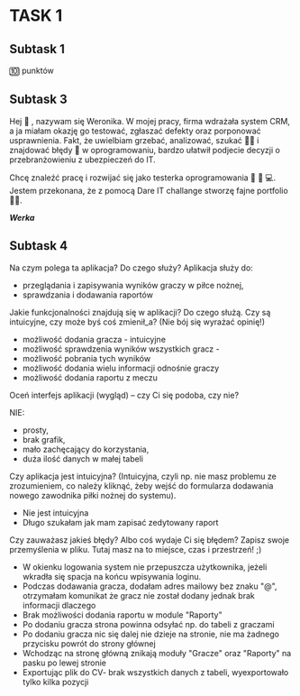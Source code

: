 # TASK 1
## Subtask 1
🔟 punktów
## Subtask 3
Hej 👋 , nazywam się Weronika.  W mojej pracy, firma wdrażała system CRM, a ja miałam okazję go testować, zgłaszać defekty oraz porponować usprawnienia. Fakt, że uwielbiam grzebać, analizować, szukać 🕵️‍♀️ i znajdować błędy 🐛 w oprogramowaniu, bardzo ułatwił podjecie decyzji o przebranżowieniu z ubezpieczeń do IT. 

Chcę znaleźć pracę i rozwijać się jako testerka oprogramowania 🧠 📖 💻. Jestem przekonana, że z pomocą Dare IT challange stworzę fajne portfolio 👩‍💻.  

***Werka***

## Subtask 4

Na czym polega ta aplikacja? Do czego służy?
Aplikacja służy do:
* przeglądania i zapisywania wyników graczy w piłce nożnej,
* sprawdzania i dodawania raportów
  
Jakie funkcjonalności znajdują się w aplikacji? Do czego służą. Czy są intuicyjne, czy może byś coś zmienił_a? (Nie bój się wyrażać opinię!)
* możliwość dodania gracza - intuicyjne
* możliwość sprawdzenia wyników wszystkich gracz - 
* możliwość pobrania tych wyników
* możliwość dodania wielu informacji odnośnie graczy
* możliwość dodania raportu z meczu
  
Oceń interfejs aplikacji (wygląd) – czy Ci się podoba, czy nie?

NIE:
* prosty,
* brak grafik,
* mało zachęcający do korzystania,
* duża ilość danych w małej tabeli

Czy aplikacja jest intuicyjna? (Intuicyjna, czyli np. nie masz problemu ze zrozumieniem, co należy kliknąć, żeby wejść do formularza dodawania nowego zawodnika piłki nożnej do systemu).

* Nie jest intuicyjna
* Długo szukałam jak mam zapisać zedytowany raport



Czy zauważasz jakieś błędy? Albo coś wydaje Ci się błędem? Zapisz swoje przemyślenia w pliku. Tutaj masz na to miejsce, czas i przestrzeń! ;)

* W okienku logowania system nie przepuszcza użytkownika, jeżeli wkradła się spacja na końcu wpisywania loginu.
* Podczas dodawania gracza, dodałam adres mailowy bez znaku "@", otrzymałam komunikat że gracz nie został dodany jednak brak informacji dlaczego
* Brak możliwości dodania raportu w module "Raporty"
* Po dodaniu gracza strona powinna odsyłać np. do tabeli z graczami
* Po dodaniu gracza nic się dalej nie dzieje na stronie, nie ma żadnego przycisku powrót do strony głównej
* Wchodząc na stronę główną znikają moduły "Gracze" oraz "Raporty" na pasku po lewej stronie
* Exportując plik do CV- brak wszystkich danych z tabeli, wyexportowało tylko kilka pozycji
  
  

